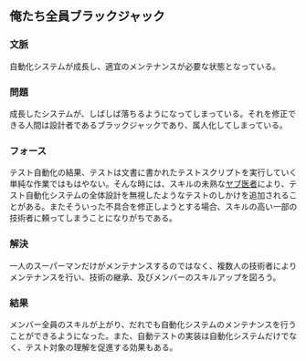 ## 俺たち全員ブラックジャック
### 文脈
自動化システムが成長し、適宜のメンテナンスが必要な状態となっている。

### 問題
成長したシステムが、しばしば落ちるようになってしまっている。それを修正できる人間は設計者であるブラックジャックであり、属人化してしまっている。

### フォース
テスト自動化の結果、テストは文書に書かれたテストスクリプトを実行していく単純な作業ではもはやない。そんな時には、スキルの未熟な[ヤブ医者](QuakAndExpensiveGoodDoctor.html)により、テスト自動化システムの全体設計を無視したようなテストのしかけを追加されることがある。またそういった不具合を修正しようとする場合、スキルの高い一部の技術者に頼ってしまうことになりがちである。


### 解決
一人のスーパーマンだけがメンテナンスするのではなく、複数人の技術者によりメンテナンスを行い、技術の継承、及びメンバーのスキルアップを図ろう。

### 結果
メンバー全員のスキルが上がり、だれでも自動化システムのメンテナンスを行うことができるようになった。また、自動テストの実装は自動化システムだけでなく、テスト対象の理解を促進する効果もある。
